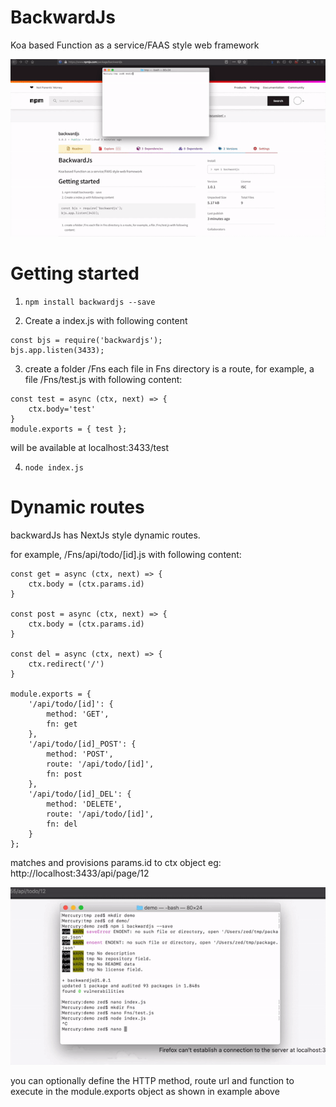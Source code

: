 # BackwardJs
Koa based Function as a service/FAAS style web framework

![](bjs.gif)

# Getting started
1. `npm install backwardjs --save`

2. Create a index.js with following content 
```
const bjs = require('backwardjs');
bjs.app.listen(3433);
```

3. create a folder /Fns 
each file in Fns directory is a route, for example, a file /Fns/test.js with following content:
```
const test = async (ctx, next) => {
    ctx.body='test'
}
module.exports = { test };
```
will be available at localhost:3433/test

4. `node index.js`

# Dynamic routes
backwardJs has NextJs style dynamic routes.

for example, /Fns/api/todo/[id].js with following content:
```
const get = async (ctx, next) => {
    ctx.body = (ctx.params.id)
}

const post = async (ctx, next) => {
    ctx.body = (ctx.params.id)
}

const del = async (ctx, next) => {
    ctx.redirect('/')
}

module.exports = {
    '/api/todo/[id]': {
        method: 'GET',
        fn: get
    },
    '/api/todo/[id]_POST': {
        method: 'POST',
        route: '/api/todo/[id]',
        fn: post
    },
    '/api/todo/[id]_DEL': {
        method: 'DELETE',
        route: '/api/todo/[id]',
        fn: del
    }
};
```
matches and provisions params.id to ctx object
eg: http://localhost:3433/api/page/12 

![](dynamic-routing.gif)

you can optionally define the HTTP method, route url and function to execute in the module.exports object as shown in example above